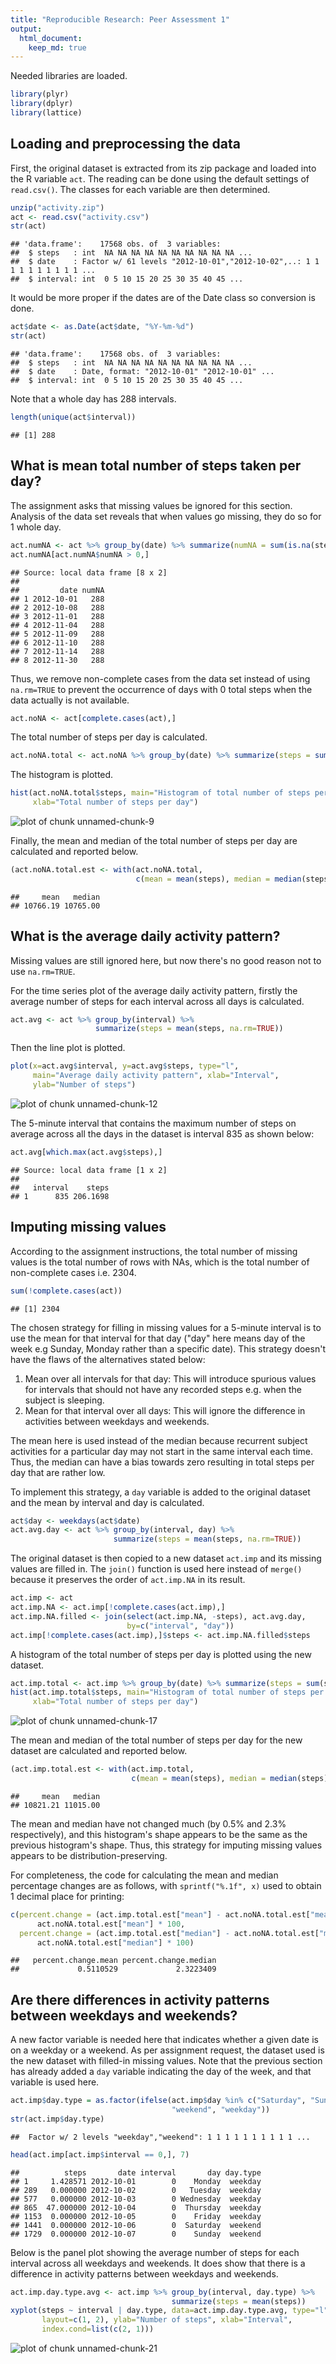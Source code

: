 ```yaml
---
title: "Reproducible Research: Peer Assessment 1"
output: 
  html_document:
    keep_md: true
---
```




Needed libraries are loaded.


```r
library(plyr)
library(dplyr)
library(lattice)
```

## Loading and preprocessing the data

First, the original dataset is extracted from its zip package and loaded into
the R variable `act`. The reading can be done using the default settings of
`read.csv()`. The classes for each variable are then determined.


```r
unzip("activity.zip")
act <- read.csv("activity.csv")
str(act)
```

```
## 'data.frame':	17568 obs. of  3 variables:
##  $ steps   : int  NA NA NA NA NA NA NA NA NA NA ...
##  $ date    : Factor w/ 61 levels "2012-10-01","2012-10-02",..: 1 1 1 1 1 1 1 1 1 1 ...
##  $ interval: int  0 5 10 15 20 25 30 35 40 45 ...
```

It would be more proper if the dates are of the Date class so conversion is
done.


```r
act$date <- as.Date(act$date, "%Y-%m-%d")
str(act)
```

```
## 'data.frame':	17568 obs. of  3 variables:
##  $ steps   : int  NA NA NA NA NA NA NA NA NA NA ...
##  $ date    : Date, format: "2012-10-01" "2012-10-01" ...
##  $ interval: int  0 5 10 15 20 25 30 35 40 45 ...
```

Note that a whole day has 288 intervals.


```r
length(unique(act$interval))
```

```
## [1] 288
```

## What is mean total number of steps taken per day?

The assignment asks that missing values be ignored for this section. Analysis of
the data set reveals that when values go missing, they do so for 1 whole day.


```r
act.numNA <- act %>% group_by(date) %>% summarize(numNA = sum(is.na(steps)))
act.numNA[act.numNA$numNA > 0,]
```

```
## Source: local data frame [8 x 2]
## 
##         date numNA
## 1 2012-10-01   288
## 2 2012-10-08   288
## 3 2012-11-01   288
## 4 2012-11-04   288
## 5 2012-11-09   288
## 6 2012-11-10   288
## 7 2012-11-14   288
## 8 2012-11-30   288
```

Thus, we remove non-complete cases from the data set instead of using
`na.rm=TRUE` to prevent the occurrence of days with 0 total steps when the data
actually is not available.


```r
act.noNA <- act[complete.cases(act),]
```

The total number of steps per day is calculated.


```r
act.noNA.total <- act.noNA %>% group_by(date) %>% summarize(steps = sum(steps))
```

The histogram is plotted.


```r
hist(act.noNA.total$steps, main="Histogram of total number of steps per day",
     xlab="Total number of steps per day")
```

![plot of chunk unnamed-chunk-9](./figure/unnamed-chunk-9-1.png) 

Finally, the mean and median of the total number of steps per day are
calculated and reported below.


```r
(act.noNA.total.est <- with(act.noNA.total,
                            c(mean = mean(steps), median = median(steps))))
```

```
##     mean   median 
## 10766.19 10765.00
```

## What is the average daily activity pattern?

Missing values are still ignored here, but now there's no good reason not to use
`na.rm=TRUE`.

For the time series plot of the average daily activity pattern, firstly the
average number of steps for each interval across all days is calculated.


```r
act.avg <- act %>% group_by(interval) %>%
                   summarize(steps = mean(steps, na.rm=TRUE))
```

Then the line plot is plotted.


```r
plot(x=act.avg$interval, y=act.avg$steps, type="l",
     main="Average daily activity pattern", xlab="Interval",
     ylab="Number of steps")
```

![plot of chunk unnamed-chunk-12](./figure/unnamed-chunk-12-1.png) 

The 5-minute interval that contains the maximum number of steps on average
across all the days in the dataset is interval
835 as shown below:


```r
act.avg[which.max(act.avg$steps),]
```

```
## Source: local data frame [1 x 2]
## 
##   interval    steps
## 1      835 206.1698
```

## Imputing missing values

According to the assignment instructions, the total number of missing values is
the total number of rows with NAs, which is the total number of non-complete
cases i.e. 2304.


```r
sum(!complete.cases(act))
```

```
## [1] 2304
```

The chosen strategy for filling in missing values for a 5-minute interval is to
use the mean for that interval for that day ("day" here means day of the week
e.g Sunday, Monday rather than a specific date). This strategy doesn't have the
flaws of the alternatives stated below:

1. Mean over all intervals for that day: This will introduce spurious values
   for intervals that should not have any recorded steps e.g. when the subject
   is sleeping.
1. Mean for that interval over all days: This will ignore the difference in
   activities between weekdays and weekends.

The mean here is used instead of the median because recurrent subject activities
for a particular day may not start in the same interval each time. Thus, the
median can have a bias towards zero resulting in total steps per day that are
rather low. 

To implement this strategy, a `day` variable is added to the original dataset
and the mean by interval and day is calculated.


```r
act$day <- weekdays(act$date)
act.avg.day <- act %>% group_by(interval, day) %>%
                       summarize(steps = mean(steps, na.rm=TRUE))
```

The original dataset is then copied to a new dataset `act.imp` and its missing
values are filled in. The `join()` function is used here instead of `merge()`
because it preserves the order of `act.imp.NA` in its result.


```r
act.imp <- act
act.imp.NA <- act.imp[!complete.cases(act.imp),]
act.imp.NA.filled <- join(select(act.imp.NA, -steps), act.avg.day,
                          by=c("interval", "day"))
act.imp[!complete.cases(act.imp),]$steps <- act.imp.NA.filled$steps
```

A histogram of the total number of steps per day is plotted using the new
dataset.


```r
act.imp.total <- act.imp %>% group_by(date) %>% summarize(steps = sum(steps))
hist(act.imp.total$steps, main="Histogram of total number of steps per day",
     xlab="Total number of steps per day")
```

![plot of chunk unnamed-chunk-17](./figure/unnamed-chunk-17-1.png) 

The mean and median of the total number of steps per day for the new dataset are
calculated and reported below.


```r
(act.imp.total.est <- with(act.imp.total, 
                           c(mean = mean(steps), median = median(steps))))
```

```
##     mean   median 
## 10821.21 11015.00
```

The mean and median have not changed much (by 0.5%
and 2.3% respectively), and this
histogram's shape appears to be the same as the previous histogram's shape.
Thus, this strategy for imputing missing values appears to be
distribution-preserving.

For completeness, the code for calculating the mean and median percentage
changes are as follows, with `sprintf("%.1f", x)` used to obtain 1 decimal place
for printing:


```r
c(percent.change = (act.imp.total.est["mean"] - act.noNA.total.est["mean"]) /
      act.noNA.total.est["mean"] * 100,
  percent.change = (act.imp.total.est["median"] - act.noNA.total.est["median"]) /
      act.noNA.total.est["median"] * 100)
```

```
##   percent.change.mean percent.change.median 
##             0.5110529             2.3223409
```

## Are there differences in activity patterns between weekdays and weekends?

A new factor variable is needed here that indicates whether a given date is on
a weekday or a weekend. As per assignment request, the dataset used is the new
dataset with filled-in missing values. Note that the previous section has
already added a `day` variable indicating the day of the week, and that variable
is used here.


```r
act.imp$day.type = as.factor(ifelse(act.imp$day %in% c("Saturday", "Sunday"),
                                    "weekend", "weekday"))
str(act.imp$day.type)
```

```
##  Factor w/ 2 levels "weekday","weekend": 1 1 1 1 1 1 1 1 1 1 ...
```

```r
head(act.imp[act.imp$interval == 0,], 7)
```

```
##          steps       date interval       day day.type
## 1     1.428571 2012-10-01        0    Monday  weekday
## 289   0.000000 2012-10-02        0   Tuesday  weekday
## 577   0.000000 2012-10-03        0 Wednesday  weekday
## 865  47.000000 2012-10-04        0  Thursday  weekday
## 1153  0.000000 2012-10-05        0    Friday  weekday
## 1441  0.000000 2012-10-06        0  Saturday  weekend
## 1729  0.000000 2012-10-07        0    Sunday  weekend
```

Below is the panel plot showing the average number of steps for each interval across all
weekdays and weekends. It does show that there is a difference in
activity patterns between weekdays and weekends.


```r
act.imp.day.type.avg <- act.imp %>% group_by(interval, day.type) %>%
                                    summarize(steps = mean(steps))
xyplot(steps ~ interval | day.type, data=act.imp.day.type.avg, type="l",
       layout=c(1, 2), ylab="Number of steps", xlab="Interval",
       index.cond=list(c(2, 1)))
```

![plot of chunk unnamed-chunk-21](./figure/unnamed-chunk-21-1.png) 
